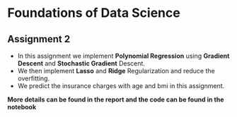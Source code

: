 # Foundations of Data Science
## Assignment 2
- In this assignment we implement **Polynomial Regression** using **Gradient Descent** and **Stochastic Gradient** Descent.
- We then implement **Lasso** and **Ridge** Regularization and reduce the overfitting. 
- We predict the insurance charges with age and bmi in this assignment.

**More details can be found in the report and the code can be found in the notebook**
